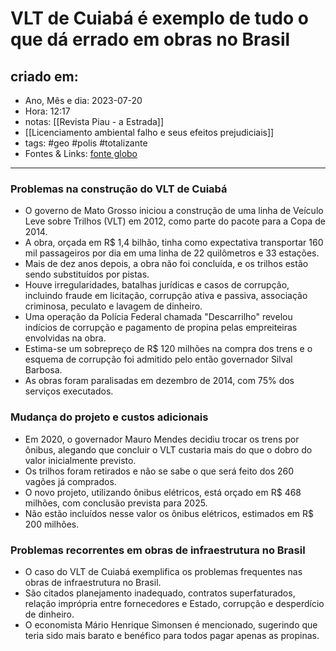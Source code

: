 
# VLT de Cuiabá é exemplo de tudo o que dá errado em obras no Brasil

## criado em: 
-  Ano, Mês e dia: 2023-07-20
- Hora: 12:17
- notas: [[Revista Piau - a Estrada]]
- [[Licenciamento ambiental falho e seus efeitos prejudiciais]]
- tags: #geo #polis #totalizante 
- Fontes & Links: [fonte globo](https://oglobo.globo.com/opiniao/editorial/coluna/2023/03/vlt-de-cuiaba-e-exemplo-de-tudo-o-que-da-errado-em-obras-no-brasil.ghtml)
---

### Problemas na construção do VLT de Cuiabá
- O governo de Mato Grosso iniciou a construção de uma linha de Veículo Leve sobre Trilhos (VLT) em 2012, como parte do pacote para a Copa de 2014.
- A obra, orçada em R$ 1,4 bilhão, tinha como expectativa transportar 160 mil passageiros por dia em uma linha de 22 quilômetros e 33 estações.
- Mais de dez anos depois, a obra não foi concluída, e os trilhos estão sendo substituídos por pistas.
- Houve irregularidades, batalhas jurídicas e casos de corrupção, incluindo fraude em licitação, corrupção ativa e passiva, associação criminosa, peculato e lavagem de dinheiro.
- Uma operação da Polícia Federal chamada "Descarrilho" revelou indícios de corrupção e pagamento de propina pelas empreiteiras envolvidas na obra.
- Estima-se um sobrepreço de R$ 120 milhões na compra dos trens e o esquema de corrupção foi admitido pelo então governador Silval Barbosa.
- As obras foram paralisadas em dezembro de 2014, com 75% dos serviços executados.

### Mudança do projeto e custos adicionais
- Em 2020, o governador Mauro Mendes decidiu trocar os trens por ônibus, alegando que concluir o VLT custaria mais do que o dobro do valor inicialmente previsto.
- Os trilhos foram retirados e não se sabe o que será feito dos 260 vagões já comprados.
- O novo projeto, utilizando ônibus elétricos, está orçado em R$ 468 milhões, com conclusão prevista para 2025.
- Não estão incluídos nesse valor os ônibus elétricos, estimados em R$ 200 milhões.

### Problemas recorrentes em obras de infraestrutura no Brasil
- O caso do VLT de Cuiabá exemplifica os problemas frequentes nas obras de infraestrutura no Brasil.
- São citados planejamento inadequado, contratos superfaturados, relação imprópria entre fornecedores e Estado, corrupção e desperdício de dinheiro.
- O economista Mário Henrique Simonsen é mencionado, sugerindo que teria sido mais barato e benéfico para todos pagar apenas as propinas.

